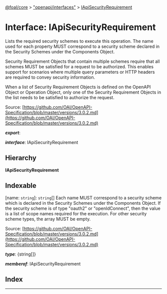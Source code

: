 [@foal/core](../README.md) > ["openapi/interfaces"](../modules/_openapi_interfaces_.md) > [IApiSecurityRequirement](../interfaces/_openapi_interfaces_.iapisecurityrequirement.md)

# Interface: IApiSecurityRequirement

Lists the required security schemes to execute this operation. The name used for each property MUST correspond to a security scheme declared in the Security Schemes under the Components Object.

Security Requirement Objects that contain multiple schemes require that all schemes MUST be satisfied for a request to be authorized. This enables support for scenarios where multiple query parameters or HTTP headers are required to convey security information.

When a list of Security Requirement Objects is defined on the OpenAPI Object or Operation Object, only one of the Security Requirement Objects in the list needs to be satisfied to authorize the request.

Source: [https://github.com/OAI/OpenAPI-Specification/blob/master/versions/3.0.2.md](https://github.com/OAI/OpenAPI-Specification/blob/master/versions/3.0.2.md)

*__export__*: 

*__interface__*: IApiSecurityRequirement

## Hierarchy

**IApiSecurityRequirement**

## Indexable

\[name: `string`\]:&nbsp;`string`[]
Each name MUST correspond to a security scheme which is declared in the Security Schemes under the Components Object. If the security scheme is of type "oauth2" or "openIdConnect", then the value is a list of scope names required for the execution. For other security scheme types, the array MUST be empty.

Source: [https://github.com/OAI/OpenAPI-Specification/blob/master/versions/3.0.2.md](https://github.com/OAI/OpenAPI-Specification/blob/master/versions/3.0.2.md)

*__type__*: {string\[\]}

*__memberof__*: IApiSecurityRequirement

## Index

---

